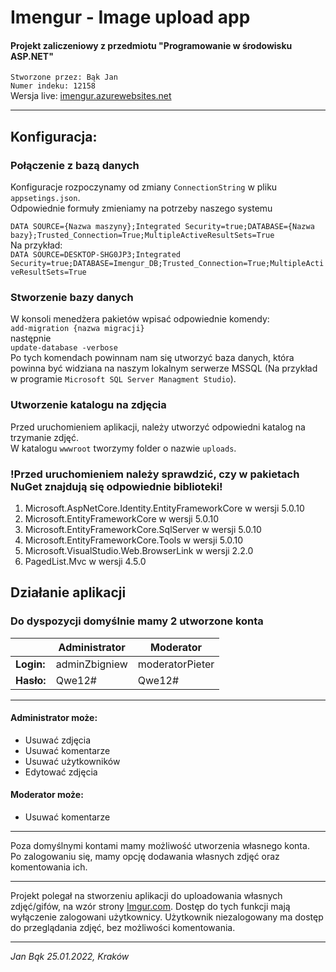 # Imengur - Image upload app
#### Projekt zaliczeniowy z przedmiotu "Programowanie w środowisku ASP.NET"

`Stworzone przez: Bąk Jan`  
`Numer indeku: 12158`  
Wersja live: [imengur.azurewebsites.net](https://imengur.azurewebsites.net)

---
## Konfiguracja:
### Połączenie z bazą danych
Konfiguracje rozpoczynamy od zmiany `ConnectionString` w pliku `appsetings.json`.  
Odpowiednie formuły zmieniamy na potrzeby naszego systemu

`DATA SOURCE={Nazwa maszyny};Integrated Security=true;DATABASE={Nazwa bazy};Trusted_Connection=True;MultipleActiveResultSets=True`  
Na przykład:  
`DATA SOURCE=DESKTOP-SHG0JP3;Integrated Security=true;DATABASE=Imengur_DB;Trusted_Connection=True;MultipleActiveResultSets=True`  

### Stworzenie bazy danych
W konsoli menedżera pakietów wpisać odpowiednie komendy:  
`add-migration {nazwa migracji}`  
następnie  
`update-database -verbose`  
Po tych komendach powinnam nam się utworzyć baza danych, która powinna być widziana na naszym lokalnym serwerze MSSQL (Na przykład w programie `Microsoft SQL Server Managment Studio`).
### Utworzenie katalogu na zdjęcia
Przed uruchomieniem aplikacji, należy utworzyć odpowiedni katalog na trzymanie zdjęć.  
W katalogu `wwwroot` tworzymy folder o nazwie `uploads`.

### !Przed uruchomieniem należy sprawdzić, czy w pakietach NuGet znajdują się odpowiednie biblioteki!

 1. Microsoft.AspNetCore.Identity.EntityFrameworkCore w wersji 5.0.10
 2. Microsoft.EntityFrameworkCore w wersji 5.0.10
 3. Microsoft.EntityFrameworkCore.SqlServer w wersji 5.0.10
 4. Microsoft.EntityFrameworkCore.Tools w wersji 5.0.10
 5. Microsoft.VisualStudio.Web.BrowserLink w wersji 2.2.0
 6. PagedList.Mvc w wersji 4.5.0

## Działanie aplikacji
### Do dyspozycji domyślnie mamy 2 utworzone konta

 
|  | Administrator |Moderator |
|--|--|--|
|**Login:**  |adminZbigniew  | moderatorPieter|
|**Hasło:**|Qwe12#|Qwe12#|
---
#### Administrator może:
 - Usuwać zdjęcia
 - Usuwać komentarze
 - Usuwać użytkowników
 - Edytować zdjęcia
 #### Moderator może:
 - Usuwać komentarze
 ---
Poza domyślnymi kontami mamy możliwość utworzenia własnego konta.  
Po zalogowaniu się, mamy opcję dodawania własnych zdjęć oraz komentowania ich.  

---
Projekt polegał na stworzeniu aplikacji do uploadowania własnych zdjęć/gifów, na wzór strony [Imgur.com](https://www.imgur.com "Strona imgur"). Dostęp do tych funkcji mają wyłączenie zalogowani użytkownicy. Użytkownik niezalogowany ma dostęp do przeglądania zdjęć, bez możliwości komentowania. 

---
*Jan Bąk 25.01.2022, Kraków*
